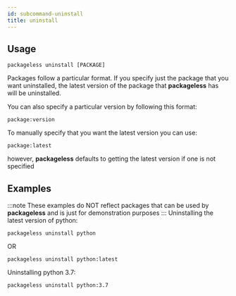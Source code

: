 ```yaml
---
id: subcommand-uninstall
title: uninstall
---
```


## Usage
```
packageless uninstall [PACKAGE]
```

Packages follow a particular format. If you specify just the package that you want uninstalled, the latest version of the package that **packageless** has will be uninstalled.

You can also specify a particular version by following this format:
```
package:version
```

To manually specify that you want the latest version you can use:
```
package:latest
```
however, **packageless** defaults to getting the latest version if one is not specified

## Examples
:::note
These examples do NOT reflect packages that can be used by **packageless** and is just for demonstration purposes
:::
Uninstalling the latest version of python:
```
packageless uninstall python
```
OR
```
packageless uninstall python:latest
```

Uninstalling python 3.7:
```
packageless uninstall python:3.7
```